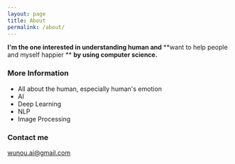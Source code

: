 ```yaml
---
layout: page
title: About
permalink: /about/
---
```


**I'm the one interested in understanding human and**
**want to help people and myself happier **
**by using computer science.**

### More Information

  + All about the human, especially human's emotion
  + AI
  + Deep Learning
  + NLP
  + Image Processing

### Contact me

[wunou.ai@gmail.com](mailto:wunou.ai@gmail.com)
